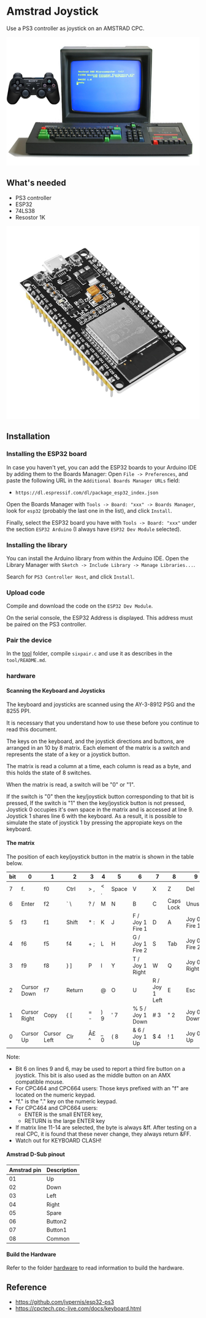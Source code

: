 # Amstrad Joystick

Use a PS3 controller as joystick on an AMSTRAD CPC.

![Amstrad](https://github.com/landru29/amstrad_joystick/blob/master/Amstrad_CPC464.jpg)

## What's needed

* PS3 controller
* ESP32
* 74LS38
* Resostor 1K


![Open-collector Nand Gate](https://github.com/landru29/amstrad_joystick/blob/master/esp32.jpg)

## Installation

### Installing the ESP32 board ###

In case you haven't yet, you can add the ESP32 boards to your Arduino IDE by adding them to the Boards Manager: Open `File -> Preferences`, and paste the following URL in the `Additional Boards Manager URLs` field:

- `https://dl.espressif.com/dl/package_esp32_index.json`

Open the Boards Manager with `Tools -> Board: "xxx" -> Boards Manager`, look for `esp32` (probably the last one in the list), and click `Install`.

Finally, select the ESP32 board you have with `Tools -> Board: "xxx"` under the section `ESP32 Arduino` (I always have `ESP32 Dev Module` selected).


### Installing the library ###

You can install the Arduino library from within the Arduino IDE. Open the Library Manager with `Sketch -> Include Library -> Manage Libraries...`.

Search for `PS3 Controller Host`, and click `Install`.

### Upload code

Compile and download the code on the `ESP32 Dev Module`.

On the serial console, the ESP32 Address is displayed. This address must be paired on the PS3 controller.

### Pair the device

In the [tool](https://github.com/landru29/amstrad_joystick/tree/master/tool) folder, compile `sixpair.c` and use it as describes in the `tool/README.md`.

### hardware

#### Scanning the Keyboard and Joysticks

The keyboard and joysticks are scanned using the AY-3-8912 PSG and the 8255 PPI.

It is necessary that you understand how to use these before you continue to read this document.

The keys on the keyboard, and the joystick directions and buttons, are arranged in an 10 by 8 matrix. Each element of the matrix is a switch and represents the state of a key or a joystick button.

The matrix is read a column at a time, each column is read as a byte, and this holds the state of 8 switches.

When the matrix is read, a switch will be "0" or "1".

If the switch is "0" then the key/joystick button corresponding to that bit is pressed,
If the switch is "1" then the key/joystick button is not pressed,
Joystick 0 occupies it's own space in the matrix and is accessed at line 9. Joystick 1 shares line 6 with the keyboard. As a result, it is possible to simulate the state of joystick 1 by pressing the appropiate keys on the keyboard.

#### The matrix

The position of each key/joystick button in the matrix is shown in the table below.

bit | 0            | 1            | 2       | 3     | 4    | 5      | 6                 | 7   | 8          | 9            |
----|--------------|--------------|---------|-------|------|--------|-------------------|-----|------------|--------------|
  7 | f.           | f0           | Ctrl    | > ,   | < .  | Space  | V                 | X   | Z          | Del          |
  6 | Enter        | f2           | ` \     | ? /   | M    | N      | B                 | C   | Caps Lock  | Unused       |
  5 | f3           | f1           | Shift   | * :   | K    | J      | F / Joy 1 Fire 1  | D   | A          | Joy 0 Fire 1 |
  4 | f6           | f5           | f4      | + ;   | L    | H      | G / Joy 1 Fire 2  | S   | Tab        | Joy 0 Fire 2 |
  3 | f9           | f8           | } ]     | P     | I    | Y      | T / Joy 1 Right   | W   | Q          | Joy 0 Right  |
  2 | Cursor Down  | f7           | Return  | | @   | O    | U      | R / Joy 1 Left    | E   | Esc        | Joy 0 Left   |
  1 | Cursor Right | Copy         | { [     | = -   | ) 9  | ' 7    | % 5 / Joy 1 Down  | # 3 | " 2        | Joy 0 Down   |
  0 | Cursor Up    | Cursor Left  | Clr     | Â£ ^  | _ 0  | ( 8    | & 6 / Joy 1 Up    | $ 4 | ! 1        | Joy 0 Up     |

Note:

* Bit 6 on lines 9 and 6, may be used to report a third fire button on a joystick. This bit is also used as the middle button on an AMX compatible mouse.
* For CPC464 and CPC664 users: Those keys prefixed with an "f" are located on the numeric keypad.
* "f." is the "." key on the numeric keypad.
* For CPC464 and CPC664 users:
  * ENTER is the small ENTER key,
  * RETURN is the large ENTER key
* If matrix line 11-14 are selected, the byte is always &ff. After testing on a real CPC, it is found that these never change, they always return &FF.
* Watch out for KEYBOARD CLASH!

#### Amstrad D-Sub pinout

| Amstrad pin | Description |
| ----------- | ----------- |
| 01          | Up          |
| 02          | Down        |
| 03          | Left        |
| 04          | Right       |
| 05          | Spare       |
| 06          | Button2     |
| 07          | Button1     |
| 08          | Common      |

#### Build the Hardware

Refer to the folder [hardware](https://github.com/landru29/amstrad_joystick/tree/master/hardware) to read information to build the hardware.

## Reference

- https://github.com/jvpernis/esp32-ps3
- https://cpctech.cpc-live.com/docs/keyboard.html